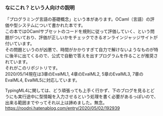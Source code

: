 ### なにこれ？という人向けの説明  

「プログラミング言語の基礎概念」という本があります。OCaml（言語）の評価や型システムについて書かれた本です。  
この本ではOCamlサブセットのコードを規則に従って評価していく、という問題がついており、評価が正しいかをチェックできるオンラインジャッジサイトが付いています。  
その問題というのが凶悪で、時間がかかりすぎて自力で解けないようなものが特に後半に出てくるので、公式で自動で答えを出すプログラムを作ることが推奨されています。  
それがこのリポジトリです。  
2020/05/14現在は3章のEvalML1, 4章のEvalML2, 5章のEvalML3, 7章のEvalML4, EvalML5に対応しています。  

TypingML4に関しては、どう頑張っても上手く行かず、下のブログを見るとどうにも実行途中に型情報を入力させるという処理を書く必要があるっぽいので、出来る範囲までやってそれ以上は諦めました。無念。  
https://roodni.hatenablog.com/entry/2020/05/02/192939  
 

